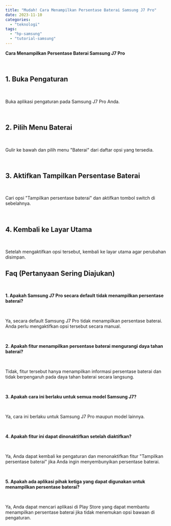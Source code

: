 ```yaml
---
title: "Mudah! Cara Menampilkan Persentase Baterai Samsung J7 Pro"
date: 2023-11-10
categories: 
  - "teknologi"
tags: 
  - "hp-samsung"
  - "tutorial-samsung"
---
```


**Cara Menampilkan Persentase Baterai Samsung J7 Pro**

 

## 1\. Buka Pengaturan

 

Buka aplikasi pengaturan pada Samsung J7 Pro Anda.

 

## 2\. Pilih Menu Baterai

 

Gulir ke bawah dan pilih menu "Baterai" dari daftar opsi yang tersedia.

 

## 3\. Aktifkan Tampilkan Persentase Baterai

 

Cari opsi "Tampilkan persentase baterai" dan aktifkan tombol switch di sebelahnya.

 

## 4\. Kembali ke Layar Utama

 

Setelah mengaktifkan opsi tersebut, kembali ke layar utama agar perubahan disimpan.

## Faq (Pertanyaan Sering Diajukan)

 

**1\. Apakah Samsung J7 Pro secara default tidak menampilkan persentase baterai?**

 

Ya, secara default Samsung J7 Pro tidak menampilkan persentase baterai. Anda perlu mengaktifkan opsi tersebut secara manual.

 

**2\. Apakah fitur menampilkan persentase baterai mengurangi daya tahan baterai?**

 

Tidak, fitur tersebut hanya menampilkan informasi persentase baterai dan tidak berpengaruh pada daya tahan baterai secara langsung.

 

**3\. Apakah cara ini berlaku untuk semua model Samsung J7?**

 

Ya, cara ini berlaku untuk Samsung J7 Pro maupun model lainnya.

 

**4\. Apakah fitur ini dapat dinonaktifkan setelah diaktifkan?**

 

Ya, Anda dapat kembali ke pengaturan dan menonaktifkan fitur "Tampilkan persentase baterai" jika Anda ingin menyembunyikan persentase baterai.

 

**5\. Apakah ada aplikasi pihak ketiga yang dapat digunakan untuk menampilkan persentase baterai?**

 

Ya, Anda dapat mencari aplikasi di Play Store yang dapat membantu menampilkan persentase baterai jika tidak menemukan opsi bawaan di pengaturan.
